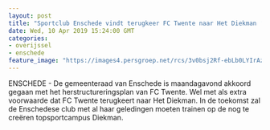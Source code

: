 ```yaml
---
layout: post
title: "Sportclub Enschede vindt terugkeer FC Twente naar Het Diekman ‘erg logisch'"
date: Wed, 10 Apr 2019 15:24:00 GMT
categories: 
- overijssel 
- enschede 
feature_image: "https://images4.persgroep.net/rcs/3v0bsj2Rf-ebLb0LYIrAzM6HI4A/diocontent/145177319/_fitwidth/400/?appId=21791a8992982cd8da851550a453bd7f&quality=0.7"
---
```


ENSCHEDE - De gemeenteraad van Enschede is maandagavond akkoord gegaan met het herstructureringsplan van FC Twente. Wel met als extra voorwaarde dat FC Twente terugkeert naar Het Diekman. In de toekomst zal de Enschedese club met al haar geledingen moeten trainen op de nog te creëren topsportcampus Diekman.
